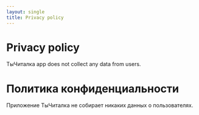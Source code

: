 ```yaml
---
layout: single
title: Privacy policy
---
```

# Privacy policy

ТыЧиталка app does not collect any data from users.

# Политика конфиденциальности

Приложение ТыЧиталка не собирает никаких данных о пользователях.